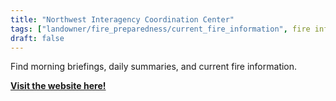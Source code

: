 ```yaml
---
title: "Northwest Interagency Coordination Center"
tags: ["landowner/fire_preparedness/current_fire_information", fire information]
draft: false
---
```


Find morning briefings, daily summaries, and current fire information.

[**Visit the website here!**](https://gacc.nifc.gov/nwcc/predict/intelligence.aspx)

